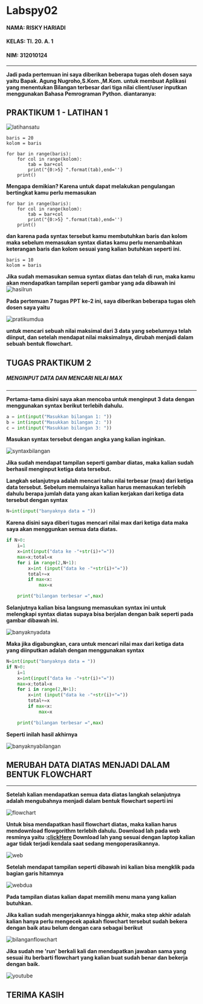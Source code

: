 # Labspy02
#### NAMA: RISKY HARIADI <br>
#### KELAS: TI. 20. A. 1 <br>
#### NIM: 312010124 <br>
__________________________________________________________________________________
**Jadi pada pertemuan ini saya diberikan beberapa tugas oleh dosen saya yaitu Bapak. Agung Nugroho,S.Kom.,M.Kom. untuk membuat Aplikasi yang menentukan Bilangan terbesar dari tiga nilai client/user inputkan menggunakan Bahasa Pemrograman Python.
diantaranya:** <br>

## PRAKTIKUM 1 - LATIHAN 1
![latihansatu](foto/latihansatu.png)
```
baris = 20
kolom = baris

for bar in range(baris):
    for col in range(kolom):
        tab = bar+col
        print("{0:>5} ".format(tab),end='')
    print()
```
**Mengapa demikian? Karena untuk dapat melakukan pengulangan bertingkat kamu perlu memasukan** <br>
```
for bar in range(baris):
    for col in range(kolom):
        tab = bar+col
        print("{0:>5} ".format(tab),end='')
    print()
```
**dan karena pada syntax tersebut kamu membutuhkan baris dan kolom maka sebelum memasukan syntax diatas kamu perlu menambahkan keterangan baris dan kolom sesuai yang kalian butuhkan seperti ini.** <br>
```
baris = 10
kolom = baris
```
**Jika sudah memasukan semua syntax diatas dan telah di run, maka kamu akan mendapatkan tampilan seperti gambar yang ada dibawah ini** <br>
![hasilrun](foto/hasilrun.png)

**Pada pertemuan 7 tugas PPT ke-2 ini, saya diberikan beberapa tugas oleh dosen saya yaitu** <br> 

![pratikumdua](foto/pratikumdua.png)

**untuk mencari sebuah nilai maksimal dari 3 data yang sebelumnya telah diinput, dan setelah mendapat nilai 
maksimalnya, dirubah menjadi dalam 
sebuah bentuk flowchart.** <br>

## TUGAS PRAKTIKUM 2
##### MENGINPUT DATA DAN MENCARI NILAI MAX
________________________________________________________________________________________
**Pertama-tama disini saya akan mencoba untuk menginput 3 data dengan menggunakan syntax berikut terlebih dahulu.** <br>
```python
a = int(input("Masukkan bilangan 1: "))
b = int(input("Masukkan bilangan 2: "))
c = int(input("Masukkan bilangan 3: "))
```
**Masukan syntax tersebut dengan angka yang kalian inginkan.** <br>

![syntaxbilangan](foto/syntaxbilangan.png)

**Jika sudah mendapat tampilan seperti gambar diatas, maka kalian sudah berhasil menginput ketiga data tersebut.** 
<br>

**Langkah selanjutnya adalah mencari tahu nilai terbesar (max) dari ketiga data tersebut. Sebelum memulainya 
kalian harus memasukan terlebih 
dahulu berapa jumlah data yang akan kalian kerjakan dari ketiga data tersebut dengan syntax** <br>
```python
N=int(input("banyaknya data = "))
```
**Karena disini saya diberi tugas mencari nilai max dari ketiga data maka saya akan menggunkan semua data diatas.** <br>

```python
if N>0:
    i=1
    x=int(input("data ke -"+str(i)+"="))
    max=x;total=x
    for i in range(2,N+1):
        x=int (input("data ke -"+str(i)+"="))
        total+=x
        if max<x:
            max=x

    print("bilangan terbesar =",max)
```
**Selanjutnya kalian bisa langsung  memasukan syntax ini untuk melengkapi syntax diatas supaya bisa berjalan 
dengan baik seperti pada gambar 
dibawah ini.** <br>

![banyaknyadata](foto/banyakdata.png)

**Maka jika digabungkan, cara untuk mencari nilai max dari ketiga data yang diinputkan adalah dengan menggunakan 
syntax** <br>
```python
N=int(input("banyaknya data = "))
if N>0:
    i=1
    x=int(input("data ke -"+str(i)+"="))
    max=x;total=x
    for i in range(2,N+1):
        x=int (input("data ke -"+str(i)+"="))
        total+=x
        if max<x:
            max=x

    print("bilangan terbesar =",max)
```
**Seperti inilah hasil akhirnya** <br>

![banyaknyabilangan](foto/banyaknyabilangan.png)

## MERUBAH DATA DIATAS MENJADI DALAM BENTUK FLOWCHART
__________________________________________________________________________________
**Setelah kalian mendapatkan semua data diatas langkah selanjutnya adalah mengubahnya menjadi dalam bentuk 
flowchart seperti ini** <br>

![flowchart](foto/flowchart.png)

**Untuk bisa mendapatkan hasil flowchart diatas, maka kalian harus mendownload flowgorithm terlebih dahulu. 
Download lah pada web resminya yaitu :[clickHere](http://www.flowgorithm.org/download/)
Download lah yang sesuai dengan laptop kalian agar tidak terjadi kendala saat sedang mengoperasikannya.** <br>

![web](foto/web.png)

**Setelah mendapat tampilan seperti dibawah ini kalian bisa mengklik pada bagian garis hitamnya** <br>

![webdua](foto/webdua.png)

**Pada tampilan diatas kalian dapat memilih menu mana yang kalian butuhkan.** <br>

**Jika kalian sudah mengerjakannya hingga akhir, maka step akhir adalah kalian hanya perlu mengecek apakah 
flowchart tersebut sudah bekera dengan
baik atau belum dengan cara sebagai berikut** <br>

![bilanganflowchart](foto/bilanganflowchart.png)

**Jika sudah me 'run' berkali kali dan mendapatkan jawaban sama yang sesuai itu berbarti flowchart yang kalian 
buat sudah benar dan bekerja 
dengan baik.** <br>

![youtube](foto/youtube.png)
## TERIMA KASIH 